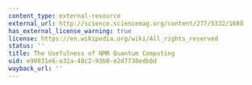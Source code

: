 ```yaml
---
content_type: external-resource
external_url: http://science.sciencemag.org/content/277/5332/1688
has_external_license_warning: true
license: https://en.wikipedia.org/wiki/All_rights_reserved
status: ''
title: The Usefulness of NMR Quantum Computing
uid: e90831e6-a32a-48c2-93b0-e2d7730edb8d
wayback_url: ''
---
```

